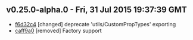 v0.25.0-alpha.0 - Fri, 31 Jul 2015 19:37:39 GMT
-----------------------------------------------

- [f6d32c4](../../commit/f6d32c4) [changed] deprecate 'utils/CustomPropTypes' exporting
- [caff9a0](../../commit/caff9a0) [removed] Factory support
